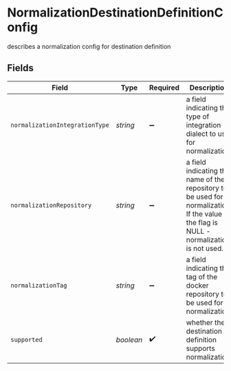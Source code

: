 # NormalizationDestinationDefinitionConfig

describes a normalization config for destination definition


## Fields

| Field                                                                                                                                     | Type                                                                                                                                      | Required                                                                                                                                  | Description                                                                                                                               |
| ----------------------------------------------------------------------------------------------------------------------------------------- | ----------------------------------------------------------------------------------------------------------------------------------------- | ----------------------------------------------------------------------------------------------------------------------------------------- | ----------------------------------------------------------------------------------------------------------------------------------------- |
| `normalizationIntegrationType`                                                                                                            | *string*                                                                                                                                  | :heavy_minus_sign:                                                                                                                        | a field indicating the type of integration dialect to use for normalization.                                                              |
| `normalizationRepository`                                                                                                                 | *string*                                                                                                                                  | :heavy_minus_sign:                                                                                                                        | a field indicating the name of the repository to be used for normalization. If the value of the flag is NULL - normalization is not used. |
| `normalizationTag`                                                                                                                        | *string*                                                                                                                                  | :heavy_minus_sign:                                                                                                                        | a field indicating the tag of the docker repository to be used for normalization.                                                         |
| `supported`                                                                                                                               | *boolean*                                                                                                                                 | :heavy_check_mark:                                                                                                                        | whether the destination definition supports normalization.                                                                                |
